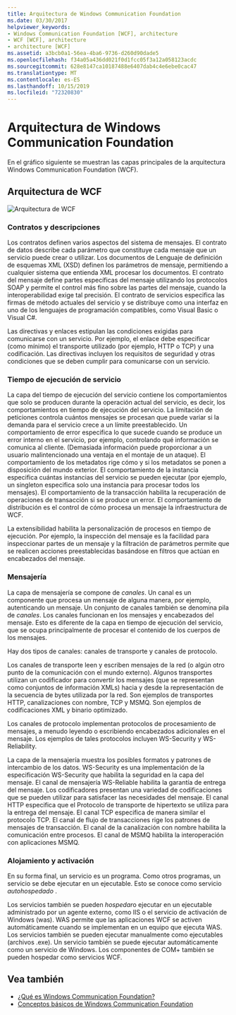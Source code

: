 ```yaml
---
title: Arquitectura de Windows Communication Foundation
ms.date: 03/30/2017
helpviewer_keywords:
- Windows Communication Foundation [WCF], architecture
- WCF [WCF], architecture
- architecture [WCF]
ms.assetid: a3bcb0a1-56ea-4ba6-9736-d260d90dade5
ms.openlocfilehash: f34a05a436dd021f0d1fcc05f3a12a058123acdc
ms.sourcegitcommit: 628e8147ca10187488e6407dab4c4e6ebe0cac47
ms.translationtype: MT
ms.contentlocale: es-ES
ms.lasthandoff: 10/15/2019
ms.locfileid: "72320830"
---
```

# <a name="windows-communication-foundation-architecture"></a>Arquitectura de Windows Communication Foundation
En el gráfico siguiente se muestran las capas principales de la arquitectura Windows Communication Foundation (WCF).  
  
## <a name="wcf-architecture"></a>Arquitectura de WCF  
 ![Arquitectura de WCF](./media/wcf-architecture.gif "WCF_Architecture")  
  
### <a name="contracts-and-descriptions"></a>Contratos y descripciones  
 Los contratos definen varios aspectos del sistema de mensajes. El contrato de datos describe cada parámetro que constituye cada mensaje que un servicio puede crear o utilizar. Los documentos de Lenguaje de definición de esquemas XML (XSD) definen los parámetros de mensaje, permitiendo a cualquier sistema que entienda XML procesar los documentos. El contrato del mensaje define partes específicas del mensaje utilizando los protocolos SOAP y permite el control más fino sobre las partes del mensaje, cuando la interoperabilidad exige tal precisión. El contrato de servicios especifica las firmas de método actuales del servicio y se distribuye como una interfaz en uno de los lenguajes de programación compatibles, como Visual Basic o Visual C#.  
  
 Las directivas y enlaces estipulan las condiciones exigidas para comunicarse con un servicio.  Por ejemplo, el enlace debe especificar (como mínimo) el transporte utilizado (por ejemplo, HTTP o TCP) y una codificación. Las directivas incluyen los requisitos de seguridad y otras condiciones que se deben cumplir para comunicarse con un servicio.  
  
### <a name="service-runtime"></a>Tiempo de ejecución de servicio  
 La capa del tiempo de ejecución del servicio contiene los comportamientos que solo se producen durante la operación actual del servicio, es decir, los comportamientos en tiempo de ejecución del servicio. La limitación de peticiones controla cuántos mensajes se procesan que puede variar si la demanda para el servicio crece a un límite preestablecido. Un comportamiento de error especifica lo que sucede cuando se produce un error interno en el servicio, por ejemplo, controlando qué información se comunica al cliente. (Demasiada información puede proporcionar a un usuario malintencionado una ventaja en el montaje de un ataque). El comportamiento de los metadatos rige cómo y si los metadatos se ponen a disposición del mundo exterior. El comportamiento de la instancia especifica cuántas instancias del servicio se pueden ejecutar (por ejemplo, un singleton especifica solo una instancia para procesar todos los mensajes). El comportamiento de la transacción habilita la recuperación de operaciones de transacción si se produce un error. El comportamiento de distribución es el control de cómo procesa un mensaje la infraestructura de WCF.  
  
 La extensibilidad habilita la personalización de procesos en tiempo de ejecución. Por ejemplo, la inspección del mensaje es la facilidad para inspeccionar partes de un mensaje y la filtración de parámetros permite que se realicen acciones preestablecidas basándose en filtros que actúan en encabezados del mensaje.  
  
### <a name="messaging"></a>Mensajería  
 La capa de mensajería se compone de *canales*. Un canal es un componente que procesa un mensaje de alguna manera, por ejemplo, autenticando un mensaje. Un conjunto de canales también se denomina pila de *canales*. Los canales funcionan en los mensajes y encabezados del mensaje. Esto es diferente de la capa en tiempo de ejecución del servicio, que se ocupa principalmente de procesar el contenido de los cuerpos de los mensajes.  
  
 Hay dos tipos de canales: canales de transporte y canales de protocolo.  
  
 Los canales de transporte leen y escriben mensajes de la red (o algún otro punto de la comunicación con el mundo externo). Algunos transportes utilizan un codificador para convertir los mensajes (que se representan como conjuntos de información XMLs) hacia y desde la representación de la secuencia de bytes utilizada por la red. Son ejemplos de transportes HTTP, canalizaciones con nombre, TCP y MSMQ. Son ejemplos de codificaciones XML y binario optimizado.  
  
 Los canales de protocolo implementan protocolos de procesamiento de mensajes, a menudo leyendo o escribiendo encabezados adicionales en el mensaje. Los ejemplos de tales protocolos incluyen WS-Security y WS-Reliability.  
  
 La capa de la mensajería muestra los posibles formatos y patrones de intercambio de los datos. WS-Security es una implementación de la especificación WS-Security que habilita la seguridad en la capa del mensaje. El canal de mensajería WS-Reliable habilita la garantía de entrega del mensaje. Los codificadores presentan una variedad de codificaciones que se pueden utilizar para satisfacer las necesidades del mensaje. El canal HTTP especifica que el Protocolo de transporte de hipertexto se utiliza para la entrega del mensaje. El canal TCP especifica de manera similar el protocolo TCP. El canal de flujo de transacciones rige los patrones de mensajes de transacción. El canal de la canalización con nombre habilita la comunicación entre procesos. El canal de MSMQ habilita la interoperación con aplicaciones MSMQ.  
  
### <a name="hosting-and-activation"></a>Alojamiento y activación  
 En su forma final, un servicio es un programa. Como otros programas, un servicio se debe ejecutar en un ejecutable. Esto se conoce como servicio *autohospedado* .  
  
 Los servicios también se pueden *hospedar*o ejecutar en un ejecutable administrado por un agente externo, como IIS o el servicio de activación de Windows (was). WAS permite que las aplicaciones WCF se activen automáticamente cuando se implementan en un equipo que ejecuta WAS. Los servicios también se pueden ejecutar manualmente como ejecutables (archivos .exe). Un servicio también se puede ejecutar automáticamente como un servicio de Windows. Los componentes de COM+ también se pueden hospedar como servicios WCF.  
  
## <a name="see-also"></a>Vea también

- [¿Qué es Windows Communication Foundation?](whats-wcf.md)
- [Conceptos básicos de Windows Communication Foundation](fundamental-concepts.md)
